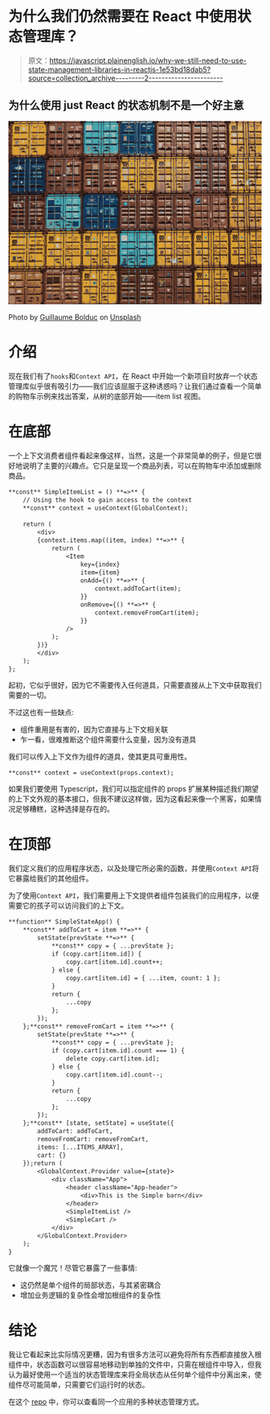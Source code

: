 # 为什么我们仍然需要在 React 中使用状态管理库？

> 原文：<https://javascript.plainenglish.io/why-we-still-need-to-use-state-management-libraries-in-reactjs-1e53bd18dab5?source=collection_archive---------2----------------------->

## 为什么使用 just React 的状态机制不是一个好主意

![](img/35e159b00964fa9051b6348227e20be8.png)

Photo by [Guillaume Bolduc](https://unsplash.com/@guibolduc?utm_source=medium&utm_medium=referral) on [Unsplash](https://unsplash.com?utm_source=medium&utm_medium=referral)

# 介绍

现在我们有了`hooks`和`Context API`，在 React 中开始一个新项目时放弃一个状态管理库似乎很有吸引力——我们应该屈服于这种诱惑吗？让我们通过查看一个简单的购物车示例来找出答案，从树的底部开始——item list 视图。

# 在底部

一个上下文消费者组件看起来像这样，当然，这是一个非常简单的例子，但是它很好地说明了主要的兴趣点。它只是呈现一个商品列表，可以在购物车中添加或删除商品。

```
**const** SimpleItemList = () **=>** {
    // Using the hook to gain access to the context
    **const** context = useContext(GlobalContext);

    return (
        <div>
        {context.items.map((item, index) **=>** {
            return (
                <Item
                    key={index}
                    item={item}
                    onAdd={() **=>** {
                        context.addToCart(item);
                    }}
                    onRemove={() **=>** {
                        context.removeFromCart(item);
                    }}
                />
            );
        })}
        </div>
    );
};
```

起初，它似乎很好，因为它不需要传入任何道具，只需要直接从上下文中获取我们需要的一切。

不过这也有一些缺点:

*   组件重用是有害的，因为它直接与上下文相关联
*   乍一看，很难推断这个组件需要什么变量，因为没有道具

我们可以传入上下文作为组件的道具，使其更具可重用性。

```
**const** context = useContext(props.context);
```

如果我们要使用 Typescript，我们可以指定组件的 props 扩展某种描述我们期望的上下文外观的基本接口，但我不建议这样做，因为这看起来像一个黑客，如果情况足够糟糕，这种选择是存在的。

# 在顶部

我们定义我们的应用程序状态，以及处理它所必需的函数，并使用`Context API`将它暴露给我们的其他组件。

为了使用`Context API`，我们需要用上下文提供者组件包装我们的应用程序，以便需要它的孩子可以访问我们的上下文。

```
**function** SimpleStateApp() {
    **const** addToCart = item **=>** {
        setState(prevState **=>** {
            **const** copy = { ...prevState };
            if (copy.cart[item.id]) {
                copy.cart[item.id].count++;
            } else {
                copy.cart[item.id] = { ...item, count: 1 };
            }
            return {
                ...copy
            };
        });
    };**const** removeFromCart = item **=>** {
        setState(prevState **=>** {
            **const** copy = { ...prevState };
            if (copy.cart[item.id].count === 1) {
                delete copy.cart[item.id];
            } else {
                copy.cart[item.id].count--;
            }
            return {
                ...copy
            };
        });
    };**const** [state, setState] = useState({
        addToCart: addToCart,
        removeFromCart: removeFromCart,
        items: [...ITEMS_ARRAY],
        cart: {}
    });return (
        <GlobalContext.Provider value={state}>
            <div className="App">
                <header className="App-header">
                    <div>This is the Simple barn</div>
                </header>
                <SimpleItemList />
                <SimpleCart />
            </div>
        </GlobalContext.Provider>
    );
}
```

它就像一个魔咒！尽管它暴露了一些事情:

*   这仍然是单个组件的局部状态，与其紧密耦合
*   增加业务逻辑的复杂性会增加根组件的复杂性

# 结论

我让它看起来比实际情况更糟，因为有很多方法可以避免将所有东西都直接放入根组件中，状态函数可以很容易地移动到单独的文件中，只需在根组件中导入，但我认为最好使用一个适当的状态管理库来将全局状态从任何单个组件中分离出来，使组件尽可能简单，只需要它们运行时的状态。

在这个 [repo](https://github.com/MustSeeMelons/react-state-party) 中，你可以查看同一个应用的多种状态管理方式。